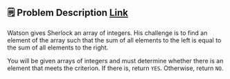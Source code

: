 ## 🗒️ Problem Description [Link](https://www.hackerrank.com/challenges/three-month-preparation-kit-sherlock-and-array/problem?h_l=interview&isFullScreen=true&playlist_slugs%5B%5D%5B%5D=preparation-kits&playlist_slugs%5B%5D%5B%5D=three-month-preparation-kit&playlist_slugs%5B%5D%5B%5D=three-month-week-six)

Watson gives Sherlock an array of integers. His challenge is to find an element of the array such that the sum of all elements to the left is equal to the sum of all elements to the right.

You will be given arrays of integers and must determine whether there is an element that meets the criterion. If there is, return `YES`. Otherwise, return `NO`.
